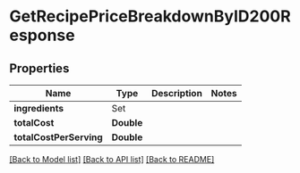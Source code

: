 # GetRecipePriceBreakdownByID200Response

## Properties
Name | Type | Description | Notes
------------ | ------------- | ------------- | -------------
**ingredients** | Set<GetRecipePriceBreakdownByID200ResponseIngredientsInner> |  | 
**totalCost** | **Double** |  | 
**totalCostPerServing** | **Double** |  | 

[[Back to Model list]](../README.md#documentation-for-models) [[Back to API list]](../README.md#documentation-for-api-endpoints) [[Back to README]](../README.md)


